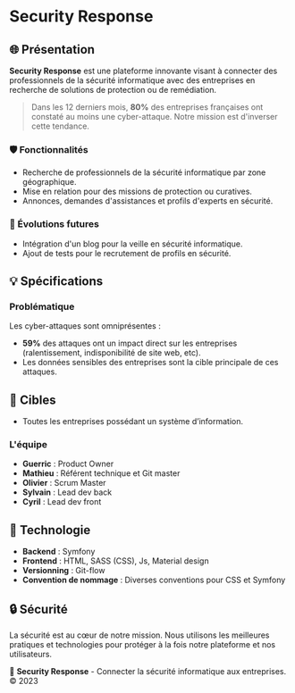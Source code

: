 # Security Response

## 🌐 Présentation

**Security Response** est une plateforme innovante visant à connecter des professionnels de la sécurité informatique avec des entreprises en recherche de solutions de protection ou de remédiation.

> Dans les 12 derniers mois, **80%** des entreprises françaises ont constaté au moins une cyber-attaque. Notre mission est d'inverser cette tendance.

### 🛡️ Fonctionnalités
- Recherche de professionnels de la sécurité informatique par zone géographique.
- Mise en relation pour des missions de protection ou curatives.
- Annonces, demandes d'assistances et profils d'experts en sécurité.

### 🚀 Évolutions futures
- Intégration d'un blog pour la veille en sécurité informatique.
- Ajout de tests pour le recrutement de profils en sécurité.

## 💡 Spécifications

### Problématique

Les cyber-attaques sont omniprésentes :
- **59%** des attaques ont un impact direct sur les entreprises (ralentissement, indisponibilité de site web, etc).
- Les données sensibles des entreprises sont la cible principale de ces attaques.


## 🎯 Cibles

- Toutes les entreprises possédant un système d’information.


### L'équipe

- **Guerric** : Product Owner
- **Mathieu** : Référent technique et Git master
- **Olivier** : Scrum Master
- **Sylvain** : Lead dev back
- **Cyril** : Lead dev front

## 🧪 Technologie

- **Backend** : Symfony
- **Frontend** : HTML, SASS (CSS), Js, Material design
- **Versionning** : Git-flow
- **Convention de nommage** : Diverses conventions pour CSS et Symfony

## 🔒 Sécurité

La sécurité est au cœur de notre mission. Nous utilisons les meilleures pratiques et technologies pour protéger à la fois notre plateforme et nos utilisateurs.



💼 **Security Response** - Connecter la sécurité informatique aux entreprises. © 2023

